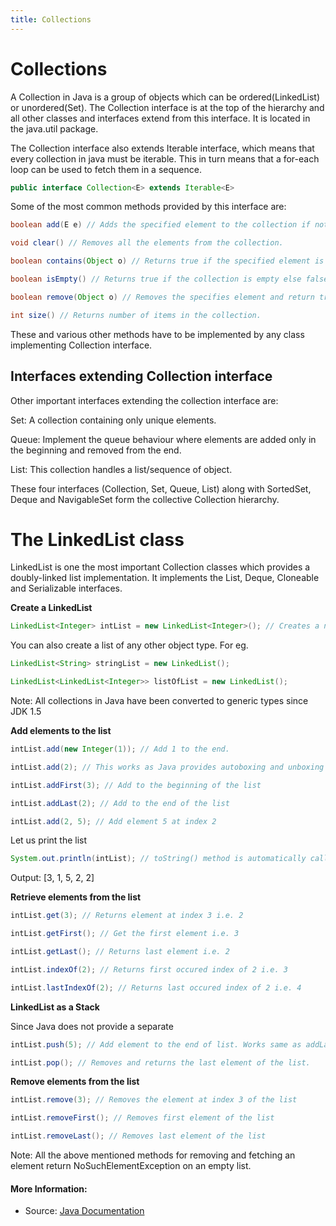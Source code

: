 ```yaml
---
title: Collections
---
```

# Collections

A Collection in Java is a group of objects which can be ordered(LinkedList) or unordered(Set). The Collection interface is at the top of the hierarchy and all other classes and interfaces extend from this interface. It is located in the java.util package.

The Collection interface also extends Iterable interface, which means that every collection in java must be iterable. This in turn means that a for-each loop can be used to fetch them in a sequence.

```java
public interface Collection<E> extends Iterable<E>
```

Some of the most common methods provided by this interface are:

```java
boolean add(E e) // Adds the specified element to the collection if not present and returns true if this collection changed.

void clear() // Removes all the elements from the collection.

boolean contains(Object o) // Returns true if the specified element is in the collection else false

boolean isEmpty() // Returns true if the collection is empty else false

boolean remove(Object o) // Removes the specifies element and return true on successful removal else false.

int size() // Returns number of items in the collection.
```

These and various other methods have to be implemented by any class implementing Collection interface.


## Interfaces extending Collection interface

Other important interfaces extending the collection interface are:

Set:
	A collection containing only unique elements.

Queue:
	Implement the queue behaviour where elements are added only in the beginning and removed from the end.

List:
	This collection handles a list/sequence of object.

These four interfaces (Collection, Set, Queue, List) along with SortedSet, Deque and NavigableSet form the collective Collection hierarchy.

# The LinkedList class

LinkedList is one the most important Collection classes which provides a doubly-linked list implementation. It implements the List, Deque, Cloneable and Serializable interfaces.

**Create a LinkedList**

```java
LinkedList<Integer> intList = new LinkedList<Integer>(); // Creates a new list of Integer objects.
```

You can also create a list of any other object type. For eg.

```java
LinkedList<String> stringList = new LinkedList();

LinkedList<LinkedList<Integer>> listOfList = new LinkedList();
```

Note: All collections in Java have been converted to generic types since JDK 1.5

**Add elements to the list**

```java
intList.add(new Integer(1)); // Add 1 to the end.

intList.add(2); // This works as Java provides autoboxing and unboxing of primitive datatypes and their respective wrapper classes

intList.addFirst(3); // Add to the beginning of the list

intList.addLast(2); // Add to the end of the list

intList.add(2, 5); // Add element 5 at index 2
```

Let us print the list

```java
System.out.println(intList); // toString() method is automatically called on the list
```

Output:
[3, 1, 5, 2, 2]


**Retrieve elements from the list**
```java
intList.get(3); // Returns element at index 3 i.e. 2

intList.getFirst(); // Get the first element i.e. 3

intList.getLast(); // Returns last element i.e. 2

intList.indexOf(2); // Returns first occured index of 2 i.e. 3

intList.lastIndexOf(2); // Returns last occured index of 2 i.e. 4
```

**LinkedList as a Stack**

Since Java does not provide a separate 
```java
intList.push(5); // Add element to the end of list. Works same as addLast()

intList.pop(); // Removes and returns the last element of the list.
```

**Remove elements from the list**
```java
intList.remove(3); // Removes the element at index 3 of the list

intList.removeFirst(); // Removes first element of the list

intList.removeLast(); // Removes last element of the list
```

Note: All the above mentioned methods for removing and fetching an element return NoSuchElementException on an empty list.

#### More Information:
* Source: <a href='https://docs.oracle.com/javase/9/docs/api/overview-summary.html' target='_blank' rel='nofollow'>Java Documentation</a>
